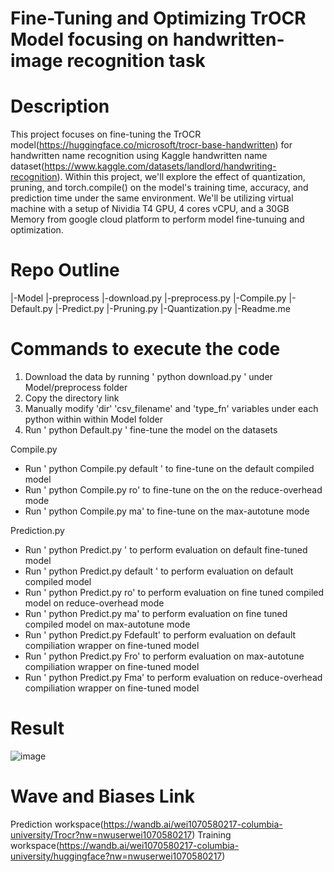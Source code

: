 # Fine-Tuning and Optimizing TrOCR Model focusing on handwritten-image recognition task


# Description
This project focuses on fine-tuning the TrOCR model(https://huggingface.co/microsoft/trocr-base-handwritten) for handwritten name recognition using Kaggle handwritten name dataset(https://www.kaggle.com/datasets/landlord/handwriting-recognition). Within this project, we'll explore the effect of quantization, pruning, and torch.compile() on the model's training time, accuracy, and prediction time under the same environment. We'll be utilizing virtual machine with a setup of Nividia T4 GPU, 4 cores vCPU, and a 30GB Memory from google cloud platform to perform model fine-tunuing and optimization. 


# Repo Outline
|-Model
  |-preprocess
    |-download.py
    |-preprocess.py
  |-Compile.py
  |-Default.py
  |-Predict.py
  |-Pruning.py
  |-Quantization.py
|-Readme.me

# Commands to execute the code

1. Download the data by running ' python download.py ' under Model/preprocess folder
2. Copy the directory link
3. Manually modify 'dir' 'csv_filename' and 'type_fn' variables under each python within within Model folder
4. Run ' python Default.py ' fine-tune the model on the datasets

Compile.py
  - Run ' python Compile.py default ' to fine-tune on the default compiled model
  - Run ' python Compile.py ro' to fine-tune on the on the reduce-overhead mode
  - Run ' python Compile.py ma' to fine-tune on the max-autotune mode

Prediction.py
  - Run ' python Predict.py ' to perform evaluation on default fine-tuned model
  - Run ' python Predict.py default ' to perform evaluation on default compiled model
  - Run ' python Predict.py ro' to perform evaluation on fine tuned compiled model on reduce-overhead mode
  - Run ' python Predict.py ma' to perform evaluation on fine tuned compiled model on max-autotune mode
  - Run ' python Predict.py Fdefault' to perform evaluation on default compiliation wrapper on fine-tuned model
  - Run ' python Predict.py Fro' to perform evaluation on max-autotune compiliation wrapper on fine-tuned model
  - Run ' python Predict.py Fma' to perform evaluation on reduce-overhead compiliation wrapper on fine-tuned model


# Result
![image](https://github.com/user-attachments/assets/8ae04361-f66f-442a-8e61-aa724c3f15d7)



# Wave and Biases Link
Prediction workspace(https://wandb.ai/wei1070580217-columbia-university/Trocr?nw=nwuserwei1070580217)
Training workspace(https://wandb.ai/wei1070580217-columbia-university/huggingface?nw=nwuserwei1070580217)

